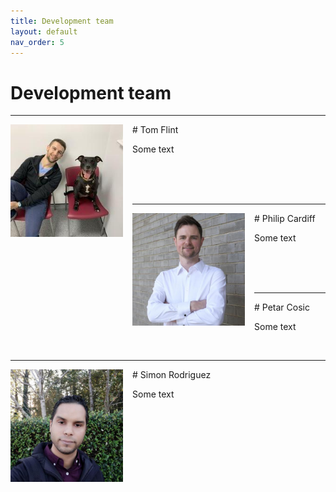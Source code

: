 ```yaml
---
title: Development team
layout: default
nav_order: 5
---
```


# Development team

---
<img align="left" width="180" style="padding-right:15px" src="images/tom.jpeg"/>
# Tom Flint

Some text

<br>
<br>
<br>

---
<img align="left" width="180" style="padding-right:15px" src="images/philip.jpeg"/>
# Philip Cardiff

Some text

<br>
<br>
<br>

---

<img align="left" width="180" style="padding-right:15px" src=""/>
# Petar Cosic

Some text

<br>


---

<img align="left" width="180" style="padding-right:15px" src="images/simon.jpeg"/>
# Simon Rodriguez

Some text

<br>